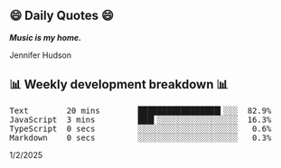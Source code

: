 ## 😄 Daily Quotes 😄

_**Music is my home.**_

Jennifer Hudson



## 📊 Weekly development breakdown 📊

<pre>Text        20 mins        █████████████████▍░░░  82.9%
JavaScript  3 mins         ███▍░░░░░░░░░░░░░░░░░  16.3%
TypeScript  0 secs         ░░░░░░░░░░░░░░░░░░░░░   0.6%
Markdown    0 secs         ░░░░░░░░░░░░░░░░░░░░░   0.3%</pre>

1/2/2025
